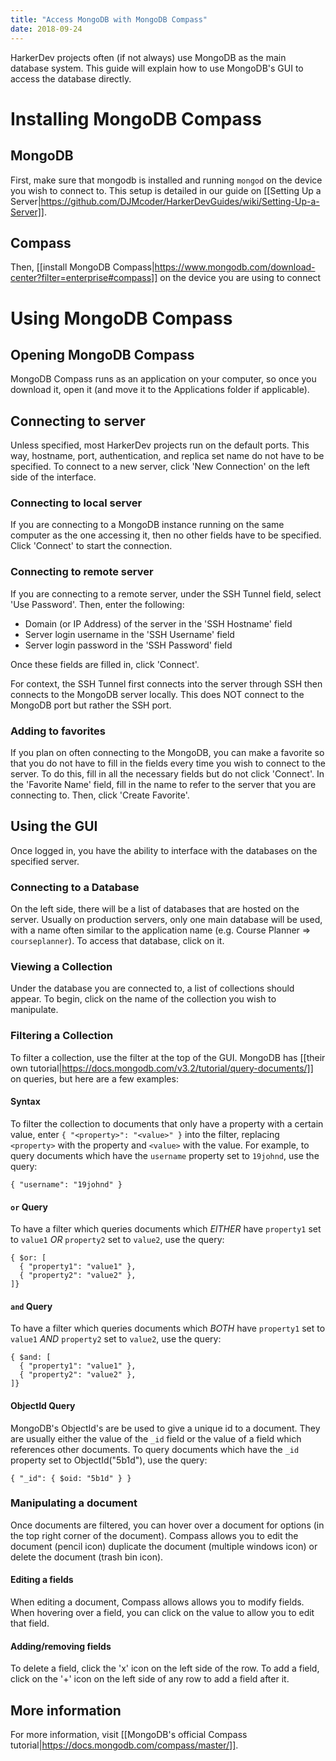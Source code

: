 ```yaml
---
title: "Access MongoDB with MongoDB Compass"
date: 2018-09-24
---
```


HarkerDev projects often (if not always) use MongoDB as the main database system. This guide will explain how to use MongoDB's GUI to access the database directly.

# Installing MongoDB Compass
## MongoDB
First, make sure that mongodb is installed and running `mongod` on the device you wish to connect to. This setup is detailed in our guide on [[Setting Up a Server|https://github.com/DJMcoder/HarkerDevGuides/wiki/Setting-Up-a-Server]].

## Compass
Then, [[install MongoDB Compass|https://www.mongodb.com/download-center?filter=enterprise#compass]] on the device you are using to connect

# Using MongoDB Compass

## Opening MongoDB Compass
MongoDB Compass runs as an application on your computer, so once you download it, open it (and move it to the Applications folder if applicable). 

## Connecting to server
Unless specified, most HarkerDev projects run on the default ports. This way, hostname, port, authentication, and replica set name do not have to be specified. To connect to a new server, click 'New Connection' on the left side of the interface.

### Connecting to local server
If you are connecting to a MongoDB instance running on the same computer as the one accessing it, then no other fields have to be specified. Click 'Connect' to start the connection.

### Connecting to remote server
If you are connecting to a remote server, under the SSH Tunnel field, select 'Use Password'. Then, enter the following:
- Domain (or IP Address) of the server in the 'SSH Hostname' field
- Server login username in the 'SSH Username' field
- Server login password in the 'SSH Password' field

Once these fields are filled in, click 'Connect'.

For context, the SSH Tunnel first connects into the server through SSH then connects to the MongoDB server locally. This does NOT connect to the MongoDB port but rather the SSH port. 

### Adding to favorites
If you plan on often connecting to the MongoDB, you can make a favorite so that you do not have to fill in the fields every time you wish to connect to the server. To do this, fill in all the necessary fields but do not click 'Connect'. In the 'Favorite Name' field, fill in the name to refer to the server that you are connecting to. Then, click 'Create Favorite'.

## Using the GUI
Once logged in, you have the ability to interface with the databases on the specified server.
### Connecting to a Database
On the left side, there will be a list of databases that are hosted on the server. Usually on production servers,  only one main database will be used, with a name often similar to the application name (e.g. Course Planner => `courseplanner`). To access that database, click on it.
### Viewing a Collection
Under the database you are connected to, a list of collections should appear. To begin, click on the name of the collection you wish to manipulate. 
### Filtering a Collection
To filter a collection, use the filter at the top of the GUI. MongoDB has [[their own tutorial|https://docs.mongodb.com/v3.2/tutorial/query-documents/]] on queries, but here are a few examples:
#### Syntax
To filter the collection to documents that only have a property with a certain value, enter `{ "<property>": "<value>" }` into the filter, replacing `<property>` with the property and `<value>` with the value. For example, to query documents which have the `username` property set to `19johnd`, use the query:
```
{ "username": "19johnd" }
```
#### `or` Query
To have a filter which queries documents which *EITHER* have `property1` set to `value1` *OR* `property2` set to `value2`, use the query: 
```
{ $or: [
  { "property1": "value1" }, 
  { "property2": "value2" },
]}
```
#### `and` Query
To have a filter which queries documents which *BOTH* have `property1` set to `value1` *AND* `property2` set to `value2`, use the query: 
```
{ $and: [
  { "property1": "value1" }, 
  { "property2": "value2" },
]}
```
#### ObjectId Query
MongoDB's ObjectId's are be used to give a unique id to a document. They are usually either the value of the `_id` field or the value of a field which references other documents. To query documents which have the `_id` property set to ObjectId("5b1d"), use the query:
```
{ "_id": { $oid: "5b1d" } }
```

### Manipulating a document
Once documents are filtered, you can hover over a document for options (in the top right corner of the document). Compass allows you to edit the document (pencil icon) duplicate the document (multiple windows icon) or delete the document (trash bin icon).

#### Editing a fields
When editing a document, Compass allows allows you to modify fields. When hovering over a field, you can click on the value to allow you to edit that field. 

#### Adding/removing fields 
To delete a field, click the 'x' icon on the left side of the row. To add a field, click on the '+' icon on the left side of any row to add a field after it.
## More information
For more information, visit [[MongoDB's official Compass tutorial|https://docs.mongodb.com/compass/master/]].